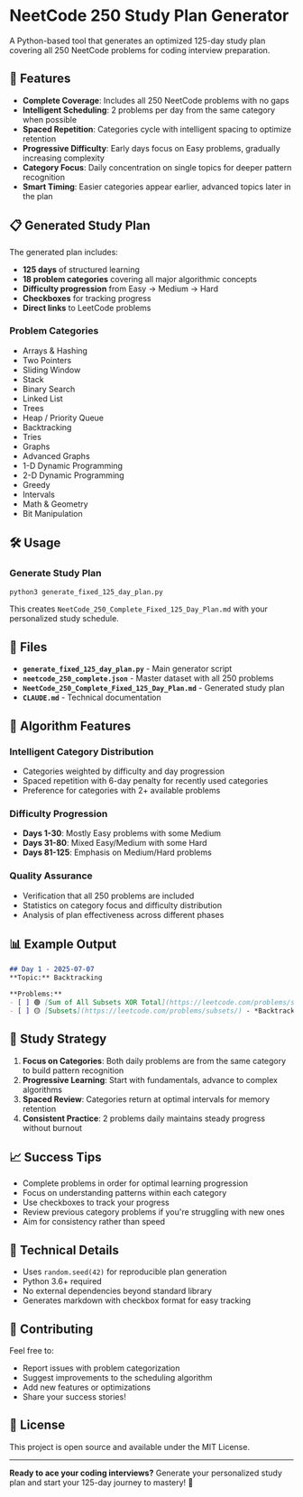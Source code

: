 # NeetCode 250 Study Plan Generator

A Python-based tool that generates an optimized 125-day study plan covering all 250 NeetCode problems for coding interview preparation.

## 🚀 Features

- **Complete Coverage**: Includes all 250 NeetCode problems with no gaps
- **Intelligent Scheduling**: 2 problems per day from the same category when possible
- **Spaced Repetition**: Categories cycle with intelligent spacing to optimize retention
- **Progressive Difficulty**: Early days focus on Easy problems, gradually increasing complexity
- **Category Focus**: Daily concentration on single topics for deeper pattern recognition
- **Smart Timing**: Easier categories appear earlier, advanced topics later in the plan

## 📋 Generated Study Plan

The generated plan includes:
- **125 days** of structured learning
- **18 problem categories** covering all major algorithmic concepts
- **Difficulty progression** from Easy → Medium → Hard
- **Checkboxes** for tracking progress
- **Direct links** to LeetCode problems

### Problem Categories
- Arrays & Hashing
- Two Pointers
- Sliding Window
- Stack
- Binary Search
- Linked List
- Trees
- Heap / Priority Queue
- Backtracking
- Tries
- Graphs
- Advanced Graphs
- 1-D Dynamic Programming
- 2-D Dynamic Programming
- Greedy
- Intervals
- Math & Geometry
- Bit Manipulation

## 🛠️ Usage

### Generate Study Plan
```bash
python3 generate_fixed_125_day_plan.py
```

This creates `NeetCode_250_Complete_Fixed_125_Day_Plan.md` with your personalized study schedule.


## 📁 Files

- **`generate_fixed_125_day_plan.py`** - Main generator script
- **`neetcode_250_complete.json`** - Master dataset with all 250 problems
- **`NeetCode_250_Complete_Fixed_125_Day_Plan.md`** - Generated study plan
- **`CLAUDE.md`** - Technical documentation

## 🧠 Algorithm Features

### Intelligent Category Distribution
- Categories weighted by difficulty and day progression
- Spaced repetition with 6-day penalty for recently used categories
- Preference for categories with 2+ available problems

### Difficulty Progression
- **Days 1-30**: Mostly Easy problems with some Medium
- **Days 31-80**: Mixed Easy/Medium with some Hard
- **Days 81-125**: Emphasis on Medium/Hard problems

### Quality Assurance
- Verification that all 250 problems are included
- Statistics on category focus and difficulty distribution
- Analysis of plan effectiveness across different phases

## 📊 Example Output

```markdown
## Day 1 - 2025-07-07
**Topic:** Backtracking

**Problems:**
- [ ] 🟢 [Sum of All Subsets XOR Total](https://leetcode.com/problems/sum-of-all-subset-xor-totals) - *Backtracking*
- [ ] 🟡 [Subsets](https://leetcode.com/problems/subsets/) - *Backtracking*
```

## 🎯 Study Strategy

1. **Focus on Categories**: Both daily problems are from the same category to build pattern recognition
2. **Progressive Learning**: Start with fundamentals, advance to complex algorithms
3. **Spaced Review**: Categories return at optimal intervals for memory retention
4. **Consistent Practice**: 2 problems daily maintains steady progress without burnout

## 📈 Success Tips

- Complete problems in order for optimal learning progression
- Focus on understanding patterns within each category
- Use checkboxes to track your progress
- Review previous category problems if you're struggling with new ones
- Aim for consistency rather than speed

## 🔧 Technical Details

- Uses `random.seed(42)` for reproducible plan generation
- Python 3.6+ required
- No external dependencies beyond standard library
- Generates markdown with checkbox format for easy tracking

## 🤝 Contributing

Feel free to:
- Report issues with problem categorization
- Suggest improvements to the scheduling algorithm
- Add new features or optimizations
- Share your success stories!

## 📜 License

This project is open source and available under the MIT License.

---

**Ready to ace your coding interviews?** Generate your personalized study plan and start your 125-day journey to mastery! 🚀